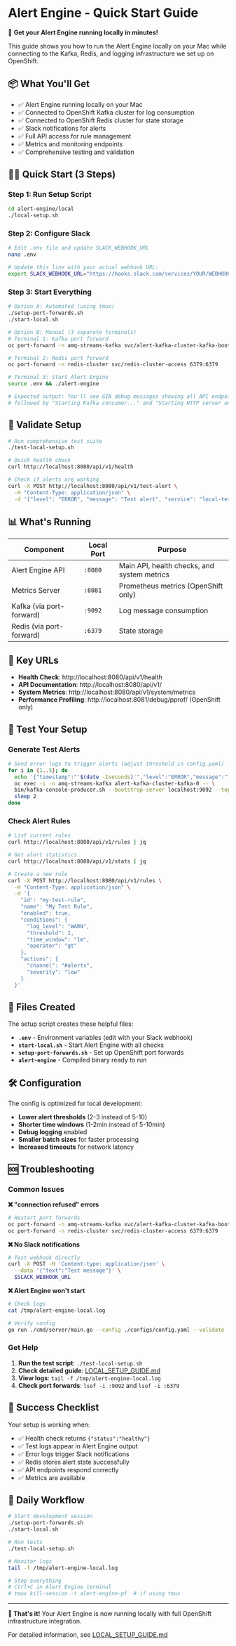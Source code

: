 # Alert Engine - Quick Start Guide

🚀 **Get your Alert Engine running locally in minutes!**

This guide shows you how to run the Alert Engine locally on your Mac while connecting to the Kafka, Redis, and logging infrastructure we set up on OpenShift.

## 📦 What You'll Get

- ✅ Alert Engine running locally on your Mac
- ✅ Connected to OpenShift Kafka cluster for log consumption  
- ✅ Connected to OpenShift Redis cluster for state storage
- ✅ Slack notifications for alerts
- ✅ Full API access for rule management
- ✅ Metrics and monitoring endpoints
- ✅ Comprehensive testing and validation

## 🏃‍♂️ Quick Start (3 Steps)

### Step 1: Run Setup Script
```bash
cd alert-engine/local
./local-setup.sh
```

### Step 2: Configure Slack
```bash
# Edit .env file and update SLACK_WEBHOOK_URL
nano .env

# Update this line with your actual webhook URL:
export SLACK_WEBHOOK_URL="https://hooks.slack.com/services/YOUR/WEBHOOK/URL"
```

### Step 3: Start Everything
```bash
# Option A: Automated (using tmux)
./setup-port-forwards.sh
./start-local.sh

# Option B: Manual (3 separate terminals)
# Terminal 1: Kafka port forward
oc port-forward -n amq-streams-kafka svc/alert-kafka-cluster-kafka-bootstrap 9092:9092

# Terminal 2: Redis port forward  
oc port-forward -n redis-cluster svc/redis-cluster-access 6379:6379

# Terminal 3: Start Alert Engine
source .env && ./alert-engine

# Expected output: You'll see GIN debug messages showing all API endpoints,
# followed by "Starting Kafka consumer..." and "Starting HTTP server on :8080"
```

## 🧪 Validate Setup

```bash
# Run comprehensive test suite
./test-local-setup.sh

# Quick health check
curl http://localhost:8080/api/v1/health

# Check if alerts are working
curl -X POST http://localhost:8080/api/v1/test-alert \
  -H "Content-Type: application/json" \
  -d '{"level": "ERROR", "message": "Test alert", "service": "local-test"}'
```

## 📊 What's Running

| Component | Local Port | Purpose |
|-----------|------------|---------|
| Alert Engine API | `:8080` | Main API, health checks, and system metrics |
| Metrics Server | `:8081` | Prometheus metrics (OpenShift only) |
| Kafka (via port-forward) | `:9092` | Log message consumption |
| Redis (via port-forward) | `:6379` | State storage |

## 🔗 Key URLs

- **Health Check**: http://localhost:8080/api/v1/health
- **API Documentation**: http://localhost:8080/api/v1/
- **System Metrics**: http://localhost:8080/api/v1/system/metrics
- **Performance Profiling**: http://localhost:8081/debug/pprof/ (OpenShift only)

## 🎯 Test Your Setup

### Generate Test Alerts
```bash
# Send error logs to trigger alerts (adjust threshold in config.yaml)
for i in {1..5}; do
  echo '{"timestamp":"'$(date -Iseconds)'","level":"ERROR","message":"Test error '$i'","service":"test-service","namespace":"alert-engine"}' | \
  oc exec -i -n amq-streams-kafka alert-kafka-cluster-kafka-0 -- \
  bin/kafka-console-producer.sh --bootstrap-server localhost:9092 --topic application-logs
  sleep 2
done
```

### Check Alert Rules
```bash
# List current rules
curl http://localhost:8080/api/v1/rules | jq

# Get alert statistics  
curl http://localhost:8080/api/v1/stats | jq

# Create a new rule
curl -X POST http://localhost:8080/api/v1/rules \
  -H "Content-Type: application/json" \
  -d '{
    "id": "my-test-rule",
    "name": "My Test Rule",
    "enabled": true,
    "conditions": {
      "log_level": "WARN",
      "threshold": 1,
      "time_window": "1m",
      "operator": "gt"
    },
    "actions": {
      "channel": "#alerts",
      "severity": "low"
    }
  }'
```

## 📁 Files Created

The setup script creates these helpful files:

- **`.env`** - Environment variables (edit with your Slack webhook)
- **`start-local.sh`** - Start Alert Engine with all checks
- **`setup-port-forwards.sh`** - Set up OpenShift port forwards
- **`alert-engine`** - Compiled binary ready to run

## 🛠️ Configuration

The config is optimized for local development:

- **Lower alert thresholds** (2-3 instead of 5-10)
- **Shorter time windows** (1-2min instead of 5-10min)  
- **Debug logging** enabled
- **Smaller batch sizes** for faster processing
- **Increased timeouts** for network latency

## 🆘 Troubleshooting

### Common Issues

**❌ "connection refused" errors**
```bash
# Restart port forwards
oc port-forward -n amq-streams-kafka svc/alert-kafka-cluster-kafka-bootstrap 9092:9092
oc port-forward -n redis-cluster svc/redis-cluster-access 6379:6379
```

**❌ No Slack notifications**
```bash
# Test webhook directly
curl -X POST -H 'Content-type: application/json' \
  --data '{"text":"Test message"}' \
  $SLACK_WEBHOOK_URL
```

**❌ Alert Engine won't start**
```bash
# Check logs
cat /tmp/alert-engine-local.log

# Verify config
go run ./cmd/server/main.go --config ./configs/config.yaml --validate
```

### Get Help

1. **Run the test script**: `./test-local-setup.sh`
2. **Check detailed guide**: [LOCAL_SETUP_GUIDE.md](LOCAL_SETUP_GUIDE.md)
3. **View logs**: `tail -f /tmp/alert-engine-local.log`
4. **Check port forwards**: `lsof -i :9092` and `lsof -i :6379`

## 🎉 Success Checklist

Your setup is working when:

- ✅ Health check returns `{"status":"healthy"}`
- ✅ Test logs appear in Alert Engine output
- ✅ Error logs trigger Slack notifications
- ✅ Redis stores alert state successfully
- ✅ API endpoints respond correctly
- ✅ Metrics are available

## 🔄 Daily Workflow

```bash
# Start development session
./setup-port-forwards.sh
./start-local.sh

# Run tests
./test-local-setup.sh

# Monitor logs
tail -f /tmp/alert-engine-local.log

# Stop everything
# Ctrl+C in Alert Engine terminal
# tmux kill-session -t alert-engine-pf  # if using tmux
```

---

**🎊 That's it!** Your Alert Engine is now running locally with full OpenShift infrastructure integration.

For detailed information, see [LOCAL_SETUP_GUIDE.md](LOCAL_SETUP_GUIDE.md) 